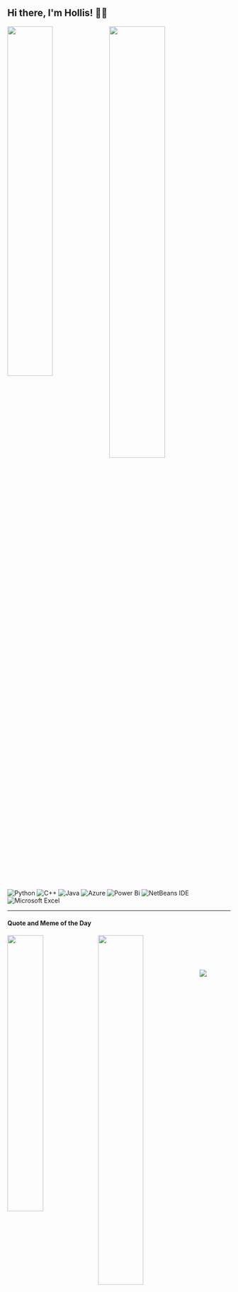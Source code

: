 ## Hi there, I'm Hollis! 👋🏻

<img align="left" width="45%" src = "https://github-readme-stats.vercel.app/api/top-langs/?username=herr-hollis&layout=compact" />
<img align="left" width="50%" src = "https://github-readme-stats.vercel.app/api?username=herr-hollis&show_icons=true&theme=radical)" />

$~~~~$

![Python](https://img.shields.io/badge/python-3670A0?style=for-the-badge&logo=python&logoColor=ffdd54)
![C++](https://img.shields.io/badge/c++-%2300599C.svg?style=for-the-badge&logo=c%2B%2B&logoColor=white)
![Java](https://img.shields.io/badge/java-%23ED8B00.svg?style=for-the-badge&logo=java&logoColor=white)
![Azure](https://img.shields.io/badge/azure-%230072C6.svg?style=for-the-badge&logo=microsoftazure&logoColor=white) 
![Power Bi](https://img.shields.io/badge/power_bi-F2C811?style=for-the-badge&logo=powerbi&logoColor=black)
![NetBeans IDE](https://img.shields.io/badge/NetBeansIDE-1B6AC6.svg?style=for-the-badge&logo=apache-netbeans-ide&logoColor=white)
![Microsoft Excel](https://img.shields.io/badge/Microsoft_Excel-217346?style=for-the-badge&logo=microsoft-excel&logoColor=white)

---

#### Quote and Meme of the Day
<img align="left" width="40%" src = "https://quotes-github-readme.vercel.app/api?type=vertical&theme=radical" />
<img align="left" width="45%" src = "https://rm.up.railway.app/" />

$~~~~~~~~~~~~~~~~~~~$
---
[![](https://visitcount.itsvg.in/api?id=herr-hollis&icon=2&color=0)](https://visitcount.itsvg.in)
